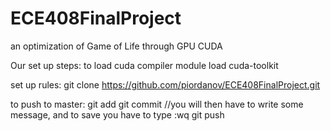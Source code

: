 # ECE408FinalProject
an optimization of Game of Life through GPU CUDA

Our set up steps:
to load cuda compiler
module load cuda-toolkit

set up rules:
git clone https://github.com/piordanov/ECE408FinalProject.git

to push to master:
git add <files>
git commit
//you will then have to write some message, and to save you have to type :wq
git push

